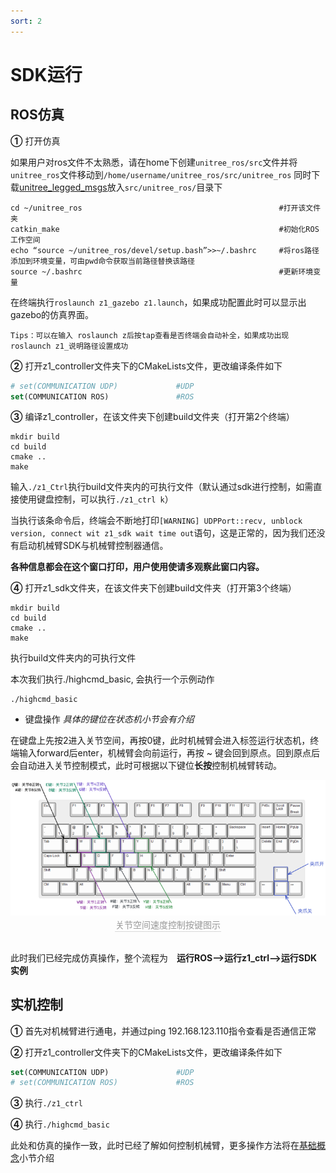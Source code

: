 ```yaml
---
sort: 2
---
```


# SDK运行

## ROS仿真

**①** 打开仿真

如果用户对ros文件不太熟悉，请在home下创建`unitree_ros/src`文件并将`unitree_ros`文件移动到`/home/username/unitree_ros/src/unitree_ros`
同时下载[unitree_legged_msgs](https://github.com/unitreerobotics/unitree_ros_to_real)放入`src/unitree_ros/`目录下

```shell
cd ~/unitree_ros                                            #打开该文件夹
catkin_make                                                 #初始化ROS工作空间
echo “source ~/unitree_ros/devel/setup.bash”>>~/.bashrc     #将ros路径添加到环境变量，可由pwd命令获取当前路径替换该路径
source ~/.bashrc                                            #更新环境变量
```

在终端执行`roslaunch z1_gazebo z1.launch`，如果成功配置此时可以显示出gazebo的仿真界面。

```text
Tips：可以在输入 roslaunch z后按tap查看是否终端会自动补全，如果成功出现roslaunch z1_说明路径设置成功
```

**②** 打开z1_controller文件夹下的CMakeLists文件，更改编译条件如下

```cmake
# set(COMMUNICATION UDP)             #UDP
set(COMMUNICATION ROS)               #ROS
```

**③** 编译z1_controller，在该文件夹下创建build文件夹（打开第2个终端）

```shell
mkdir build
cd build
cmake ..
make
```

输入`./z1_Ctrl`执行build文件夹内的可执行文件（默认通过sdk进行控制，如需直接使用键盘控制，可以执行`./z1_ctrl k`）


当执行该条命令后，终端会不断地打印`[WARNING] UDPPort::recv, unblock version, connect wit z1_sdk wait time out`语句，这是正常的，因为我们还没有启动机械臂SDK与机械臂控制器通信。

**各种信息都会在这个窗口打印，用户使用使请多观察此窗口内容。**

**④** 打开z1_sdk文件夹，在该文件夹下创建build文件夹（打开第3个终端）

```shell
mkdir build
cd build
cmake ..
make
```

执行build文件夹内的可执行文件

本次我们执行./highcmd_basic, 会执行一个示例动作

```shell
./highcmd_basic
```

+ 键盘操作 *具体的键位在状态机小节会有介绍*

在键盘上先按2进入关节空间，再按0键，此时机械臂会进入标签运行状态机，终端输入forward后enter，机械臂会向前运行，再按 ~ 键会回到原点。回到原点后会自动进入关节控制模式，此时可根据以下键位**长按**控制机械臂转动。

<center>
<img src="../img/joint_keyboard.png" style="zoom:100%" alt=" 图片不见了。。。 "/>
<br>
<div style="color:orange; border-bottom: 0.1px solid #d9d9d9;
display: inline-block;
color: #999;
padding: 1px;">关节空间速度控制按键图示</div>
</center>
<br>

此时我们已经完成仿真操作，整个流程为&emsp;**运行ROS-->运行z1_ctrl-->运行SDK实例**

## 实机控制

**①** 首先对机械臂进行通电，并通过ping 192.168.123.110指令查看是否通信正常

**②** 打开z1_controller文件夹下的CMakeLists文件，更改编译条件如下

```cmake
set(COMMUNICATION UDP)               #UDP
# set(COMMUNICATION ROS)             #ROS
```

**③** 执行`./z1_ctrl`

**④** 执行`./highcmd_basic`

此处和仿真的操作一致，此时已经了解如何控制机械臂，更多操作方法将在[基础概念](../2-basic/sdk.md)小节介绍
